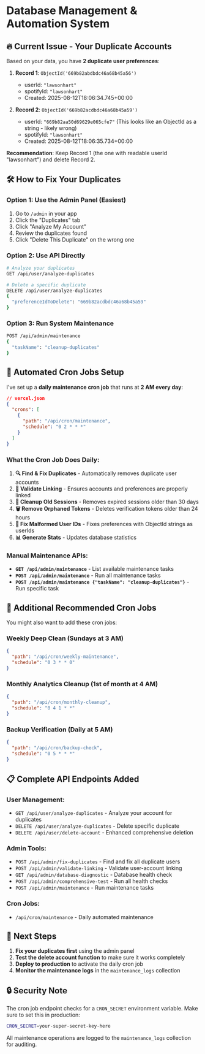 # Database Management & Automation System

## 🔥 Current Issue - Your Duplicate Accounts

Based on your data, you have **2 duplicate user preferences**:

1. **Record 1**: `ObjectId('669b82abdbdc46a68b45a56')`
   - userId: `"lawsonhart"`
   - spotifyId: `"lawsonhart"`
   - Created: 2025-08-12T18:06:34.745+00:00

2. **Record 2**: `ObjectId('669b82acdbdc46a68b45a59')`
   - userId: `"669b82aa50d69629e065cfe7"` (This looks like an ObjectId as a string - likely wrong)
   - spotifyId: `"lawsonhart"`
   - Created: 2025-08-12T18:06:35.734+00:00

**Recommendation**: Keep Record 1 (the one with readable userId "lawsonhart") and delete Record 2.

## 🛠️ How to Fix Your Duplicates

### Option 1: Use the Admin Panel (Easiest)
1. Go to `/admin` in your app
2. Click the "Duplicates" tab
3. Click "Analyze My Account"
4. Review the duplicates found
5. Click "Delete This Duplicate" on the wrong one

### Option 2: Use API Directly
```bash
# Analyze your duplicates
GET /api/user/analyze-duplicates

# Delete a specific duplicate
DELETE /api/user/analyze-duplicates
{
  "preferenceIdToDelete": "669b82acdbdc46a68b45a59"
}
```

### Option 3: Run System Maintenance
```bash
POST /api/admin/maintenance
{
  "taskName": "cleanup-duplicates"
}
```

## 🤖 Automated Cron Jobs Setup

I've set up a **daily maintenance cron job** that runs at **2 AM every day**:

```json
// vercel.json
{
  "crons": [
    {
      "path": "/api/cron/maintenance",
      "schedule": "0 2 * * *"
    }
  ]
}
```

### What the Cron Job Does Daily:

1. **🔍 Find & Fix Duplicates** - Automatically removes duplicate user accounts
2. **🔗 Validate Linking** - Ensures accounts and preferences are properly linked
3. **🧹 Cleanup Old Sessions** - Removes expired sessions older than 30 days
4. **🗑️ Remove Orphaned Tokens** - Deletes verification tokens older than 24 hours
5. **🔧 Fix Malformed User IDs** - Fixes preferences with ObjectId strings as userIds
6. **📊 Generate Stats** - Updates database statistics

### Manual Maintenance APIs:

- **`GET /api/admin/maintenance`** - List available maintenance tasks
- **`POST /api/admin/maintenance`** - Run all maintenance tasks
- **`POST /api/admin/maintenance {"taskName": "cleanup-duplicates"}`** - Run specific task

## 🎯 Additional Recommended Cron Jobs

You might also want to add these cron jobs:

### Weekly Deep Clean (Sundays at 3 AM)
```json
{
  "path": "/api/cron/weekly-maintenance",
  "schedule": "0 3 * * 0"
}
```

### Monthly Analytics Cleanup (1st of month at 4 AM)
```json
{
  "path": "/api/cron/monthly-cleanup",
  "schedule": "0 4 1 * *"
}
```

### Backup Verification (Daily at 5 AM)
```json
{
  "path": "/api/cron/backup-check",
  "schedule": "0 5 * * *"
}
```

## 📋 Complete API Endpoints Added

### User Management:
- `GET /api/user/analyze-duplicates` - Analyze your account for duplicates
- `DELETE /api/user/analyze-duplicates` - Delete specific duplicate
- `DELETE /api/user/delete-account` - Enhanced comprehensive deletion

### Admin Tools:
- `POST /api/admin/fix-duplicates` - Find and fix all duplicate users
- `POST /api/admin/validate-linking` - Validate user-account linking
- `GET /api/admin/database-diagnostic` - Database health check
- `POST /api/admin/comprehensive-test` - Run all health checks
- `POST /api/admin/maintenance` - Run maintenance tasks

### Cron Jobs:
- `/api/cron/maintenance` - Daily automated maintenance

## 🚀 Next Steps

1. **Fix your duplicates first** using the admin panel
2. **Test the delete account function** to make sure it works completely
3. **Deploy to production** to activate the daily cron job
4. **Monitor the maintenance logs** in the `maintenance_logs` collection

## 🔒 Security Note

The cron job endpoint checks for a `CRON_SECRET` environment variable. Make sure to set this in production:

```bash
CRON_SECRET=your-super-secret-key-here
```

All maintenance operations are logged to the `maintenance_logs` collection for auditing.

